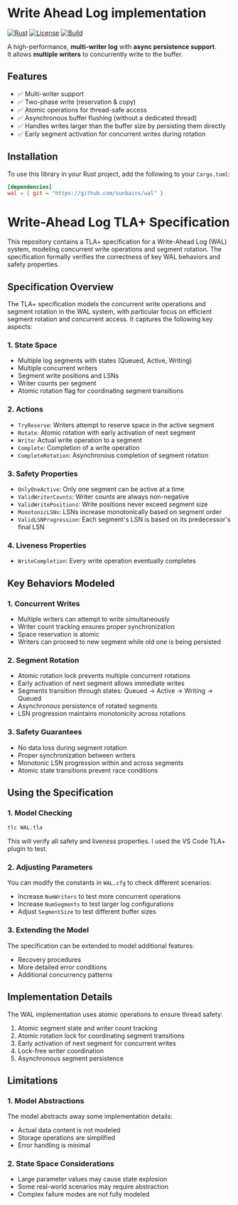 # Write Ahead Log implementation

[![Rust](https://img.shields.io/badge/Rust-1.65%2B-blue)](https://www.rust-lang.org/)
[![License](https://img.shields.io/badge/license-MIT%2FApache--2.0-blue.svg)](LICENSE)
[![Build](https://github.com/sunbains/wal/actions/workflows/rust.yml/badge.svg)](https://github.com/sunbains/wal/actions)

A high-performance, **multi-writer log** with **async persistence support**.  
It allows **multiple writers** to concurrently write to the buffer.

## Features

- ✅ Multi-writer support
- ✅ Two-phase write (reservation & copy)  
- ✅ Atomic operations for thread-safe access  
- ✅ Asynchronous buffer flushing (without a dedicated thread)  
- ✅ Handles writes larger than the buffer size by persisting them directly  
- ✅ Early segment activation for concurrent writes during rotation

## Installation

To use this library in your Rust project, add the following to your `Cargo.toml`:

```toml
[dependencies]
wal = { git = "https://github.com/sunbains/wal" }
```

# Write-Ahead Log TLA+ Specification

This repository contains a TLA+ specification for a Write-Ahead Log (WAL) system, modeling concurrent write operations and segment rotation. The specification formally verifies the correctness of key WAL behaviors and safety properties.

## Specification Overview

The TLA+ specification models the concurrent write operations and segment rotation in the WAL system, with particular focus on efficient segment rotation and concurrent access. It captures the following key aspects:

### 1. State Space
- Multiple log segments with states (Queued, Active, Writing)
- Multiple concurrent writers
- Segment write positions and LSNs
- Writer counts per segment
- Atomic rotation flag for coordinating segment transitions

### 2. Actions
- `TryReserve`: Writers attempt to reserve space in the active segment
- `Rotate`: Atomic rotation with early activation of next segment
- `Write`: Actual write operation to a segment
- `Complete`: Completion of a write operation
- `CompleteRotation`: Asynchronous completion of segment rotation

### 3. Safety Properties
- `OnlyOneActive`: Only one segment can be active at a time
- `ValidWriterCounts`: Writer counts are always non-negative
- `ValidWritePositions`: Write positions never exceed segment size
- `MonotonicLSNs`: LSNs increase monotonically based on segment order
- `ValidLSNProgression`: Each segment's LSN is based on its predecessor's final LSN

### 4. Liveness Properties
- `WriteCompletion`: Every write operation eventually completes

## Key Behaviors Modeled

### 1. Concurrent Writes
- Multiple writers can attempt to write simultaneously
- Writer count tracking ensures proper synchronization
- Space reservation is atomic
- Writers can proceed to new segment while old one is being persisted

### 2. Segment Rotation
- Atomic rotation lock prevents multiple concurrent rotations
- Early activation of next segment allows immediate writes
- Segments transition through states: Queued → Active → Writing → Queued
- Asynchronous persistence of rotated segments
- LSN progression maintains monotonicity across rotations

### 3. Safety Guarantees
- No data loss during segment rotation
- Proper synchronization between writers
- Monotonic LSN progression within and across segments
- Atomic state transitions prevent race conditions

## Using the Specification

### 1. Model Checking
```bash
tlc WAL.tla
```
This will verify all safety and liveness properties. I used the VS Code TLA+ plugin to test.

### 2. Adjusting Parameters
You can modify the constants in `WAL.cfg` to check different scenarios:
- Increase `NumWriters` to test more concurrent operations
- Increase `NumSegments` to test larger log configurations
- Adjust `SegmentSize` to test different buffer sizes

### 3. Extending the Model
The specification can be extended to model additional features:
- Recovery procedures
- More detailed error conditions
- Additional concurrency patterns

## Implementation Details

The WAL implementation uses atomic operations to ensure thread safety:
1. Atomic segment state and writer count tracking
2. Atomic rotation lock for coordinating segment transitions
3. Early activation of next segment for concurrent writes
4. Lock-free writer coordination
5. Asynchronous segment persistence

## Limitations

### 1. Model Abstractions
The model abstracts away some implementation details:
- Actual data content is not modeled
- Storage operations are simplified
- Error handling is minimal

### 2. State Space Considerations
- Large parameter values may cause state explosion
- Some real-world scenarios may require abstraction
- Complex failure modes are not fully modeled


